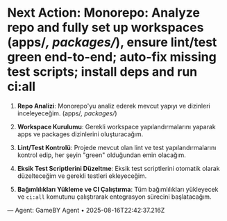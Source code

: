 # Next Action: Monorepo: Analyze repo and fully set up workspaces (apps/*, packages/*), ensure lint/test green end-to-end; auto-fix missing test scripts; install deps and run ci:all

1. **Repo Analizi**: Monorepo'yu analiz ederek mevcut yapıyı ve dizinleri inceleyeceğim. (apps/*, packages/*)

2. **Workspace Kurulumu**: Gerekli workspace yapılandırmalarını yaparak apps ve packages dizinlerini oluşturacağım.

3. **Lint/Test Kontrolü**: Projede mevcut olan lint ve test yapılandırmalarını kontrol edip, her şeyin "green" olduğundan emin olacağım.

4. **Eksik Test Scriptlerini Düzeltme**: Eksik test scriptlerini otomatik olarak düzelteceğim ve gerekli testleri ekleyeceğim.

5. **Bağımlılıkları Yükleme ve CI Çalıştırma**: Tüm bağımlılıkları yükleyecek ve `ci:all` komutunu çalıştırarak entegrasyon sürecini başlatacağım.

— Agent: GameBY Agent • 2025-08-16T22:42:37.216Z
